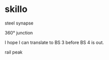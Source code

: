 skillo
======

steel synapse

360° junction

I hope I can translate to BS 3 before BS 4 is out.

rail peak
